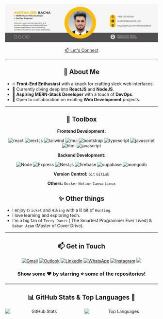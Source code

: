 ![head](https://github.com/AkhtarZeb5101/AkhtarZeb5101/blob/main/LinkedIn%20Cover.jpg)

<!-- <h1 align="center">Hey there, I'm Akhtar Zeb! 👋</h1> -->

<p align="center">
  <a href="mailto:azaib5101@gmail.com">📫 Let's Connect</a>
</p>


---
<div align="center">
  
## 👀 About Me  
  </div>
  
- 🔥 **Front-End Enthusiast** with a knack for crafting sleek web interfaces.
- 🚀 Currently diving deep into **ReactJS** and **NodeJS**.
- 🌱 **Aspiring MERN-Stack Developer** with a touch of **DevOps**.
- 🤝 Open to collaboration on exciting **Web Development** projects.


---
<div align="center">
  
## 🔧 Toolbox

**Frontend Development:**

![react](https://img.shields.io/badge/react-1DA1F2?style=for-the-badge&logo=react&logoColor=white) 
![next.js](https://img.shields.io/badge/next.js-black?style=for-the-badge&logo=next.js&logoColor=white) 
![tailwind](https://img.shields.io/badge/tailwindcss-lightblue?style=for-the-badge&logo=tailwindcss&logoColor=white) 
![mui](https://img.shields.io/badge/MUI-blue?style=for-the-badge&logo=mui&logoColor=white) 
![bootstrap](https://img.shields.io/badge/bootstrap-purple?style=for-the-badge&logo=bootstrap&logoColor=white) 
![typescript](https://img.shields.io/badge/typescript-blue?style=for-the-badge&logo=typescript&logoColor=white) 
![javascript](https://img.shields.io/badge/javascript-yellow?style=for-the-badge&logo=javascript&logoColor=white)
![html](https://img.shields.io/badge/HTML-e34c26?style=for-the-badge&logo=html5&logoColor=white)
![javascript](https://img.shields.io/badge/CSS-264de4?style=for-the-badge&logo=css3&logoColor=white)

**Backend Development:** 

![Node](https://img.shields.io/badge/node.js-026e00?style=for-the-badge&logo=node.js&logoColor=white) 
![Express](https://img.shields.io/badge/express-white?style=for-the-badge&logo=express&logoColor=black) 
![Nest.js](https://img.shields.io/badge/nestjs-ea2845?style=for-the-badge&logo=nestjs&logoColor=white)
![firebase](https://img.shields.io/badge/firebase-yellow?style=for-the-badge&logo=firebase&logoColor=white)
![supabase](https://img.shields.io/badge/supabase-3ecfb2?style=for-the-badge&logo=supabase&logoColor=white)
![mongodb](https://img.shields.io/badge/mongodb-00684A?style=for-the-badge&logo=mongodb&logoColor=white)

**Version Control:** `Git` `GitLab`

**Others:** `Docker` `Notion` `Canva` `Linux` 

## ✨ Other things
  </div>
  
- I enjoy `Cricket` and `Hiking` with a lil bit of `Hunting`.
- I love learning and exploring tech.
- I'm a big fan of `Terry Davis` ( The Smartest Programmer Ever Lived) & `Babar Azam` (Master of Cover Drive).

---
<div align="center">
  
## 📫 Get in Touch
[![Gmail](https://img.shields.io/badge/Gmail-D14836?style=for-the-badge&logo=gmail&logoColor=white)](mailto:azaib5101@gmail.com)
[![Outlook](https://img.shields.io/badge/Outlook-0078D4?style=for-the-badge&logo=microsoft-outlook&logoColor=white)](mailto:azaib5101@outlook.com)
[![LinkedIn](https://img.shields.io/badge/LinkedIn-0077B5?style=for-the-badge&logo=linkedin&logoColor=white)](https://www.linkedin.com/in/akhtar-zeb-bacha-155670236/)
[![WhatsApp](https://img.shields.io/badge/WhatsApp-25D366?style=for-the-badge&logo=whatsapp&logoColor=white)](https://wa.me/+923495452856)
[![Instagram](https://img.shields.io/badge/Instagram-E4405F?style=for-the-badge&logo=instagram&logoColor=white)](https://www.instagram.com/ak85709/)
[<img src="https://img.shields.io/badge/Portfolio-%23000000.svg?&style=for-the-badge">](https://xeb-portfolio.vercel.app/)


### Show some ❤️ by starring ⭐ some of the repositories!

  </div>

---
<div align="center">

## 📊 GitHub Stats & Top Languages 🚀


  </div>

<p>
<div align="center" style="display: flex; justify-content: space-between; max-width: 800px; margin: 0 auto;">
  <img src="https://github-readme-stats.vercel.app/api?username=AkhtarZeb5101&show_icons=true&theme=radical" alt="GitHub Stats" style="width: 48%; height: 201px;" />
  <img src="https://github-readme-stats.vercel.app/api/top-langs/?username=AkhtarZeb5101&layout=compact&theme=radical" alt="Top Languages" style="width: 48%; height: 201px;" />
</div>
</p>


<!--
AkhtarZeb5101/AkhtarZeb5101 is a ✨ special ✨ repository because its `README.md` (this file) appears on your GitHub profile.
-->
